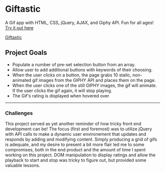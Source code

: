# Giftastic
A Gif app with HTML, CSS, jQuery, AJAX, and Giphy API. Fun for all ages! [Try it out here](https://futurethang.github.io/Giftastic/)

[Giftastic](https://user-images.githubusercontent.com/17099707/47065616-7a2ffe80-d198-11e8-8b50-d00c88ecddf3.png)


## Project Goals

* Populate a number of pre-set selection button from an array.
* Allow user to add additional buttons with keywords of their choosing.
* When the user clicks on a button, the page grabs 10 static, non-animated gif images from the GIPHY API and places them on the page.
* When the user clicks one of the still GIPHY images, the gif will animate. If the user clicks the gif again, it will stop playing.
* The Gif's rating is displayed when hovered over

- - -

### Challenges

This project served as yet another reminder of how tricky front end development can be! The focus (first and foremost) was to utilize jQuery with API calls to make a dynamic user environement that updates and responds by adding and modifying content. Simply producing a grid of gifs is adequate, and my desire to present a bit more flair led me to some compromises, both in the end product and the amount of time I spent working on this project. DOM manipulation to display ratings and allow the playback to start and stop was tricky to figure out, but provided some valuable lessons.
